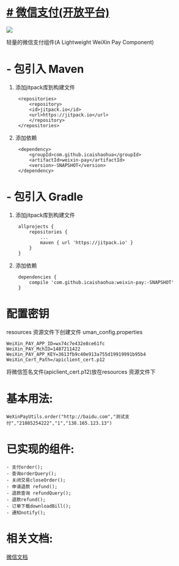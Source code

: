 # [# 微信支付(开放平台)](https://github.com/icaishaohua/weixin-pay/) #
[![](https://jitpack.io/v/icaishaohua/weixin-pay.svg)](https://jitpack.io/#icaishaohua/weixin-pay)

轻量的微信支付组件(A Lightweight WeiXin Pay Component)

# - 包引入 Maven #
1. 添加jitpack库到构建文件

    	<repositories>
    		<repository>
    		<id>jitpack.io</id>
    		<url>https://jitpack.io</url>
    		</repository>
    	</repositories>
  
2. 添加依赖

    	<dependency>
    		<groupId>com.github.icaishaohua</groupId>
    		<artifactId>weixin-pay</artifactId>
    		<version>-SNAPSHOT</version>
    	</dependency>
#   - 包引入 Gradle #
 
1. 添加jitpack库到构建文件
    
    	allprojects {
    		repositories {
    			...
    			maven { url 'https://jitpack.io' }
    		}
    	}
  
2. 添加依赖
    
    	dependencies {
    		compile 'com.github.icaishaohua:weixin-pay:-SNAPSHOT'
    	}


# 配置密钥 #
resources 资源文件下创建文件 
uman_config.properties

    WeiXin_PAY_APP_ID=wx74c7e432e8ce61fc
    WeiXin_PAY_MchID=1487211422
    WeiXin_PAY_APP_KEY=3613fb9c40e913a755d19919991b95b4
    WeiXin_Cert_Path=/apiclient_cert.p12

将微信签名文件(apiclient_cert.p12)放在resources 资源文件下

# 基本用法: #

    WeXinPayUtils.order("http://baidu.com","测试支付","21085254222","1","138.165.123.13")

# 已实现的组件: #

	- 支付order();
	- 查询orderQuery();
	- 关闭交易closeOrder();
	- 申请退款 refund();
	- 退款查询 refundQuery();
	- 退款refund();
	- 订单下载downloadBill();
	- 通知notify();

# 相关文档: #
[微信文档](https://pay.weixin.qq.com/wiki/doc/api/index.html)
